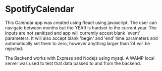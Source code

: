 # SpotifyCalendar
This Calendar app was created using React using javascript.
The user can navigate between months but the YEAR is hardset to the current year.
The inputs are not sanitized and app will currently accest blank 'event' parameters.
It will also accept blank 'begin' and 'end' time parameters and automatically set them to zero, 
however anything larger than 24 will be rejected. 

The Backend works with Express and Nodejs using mysql. A WAMP local server was used to test that 
data passed to and from the backend.

